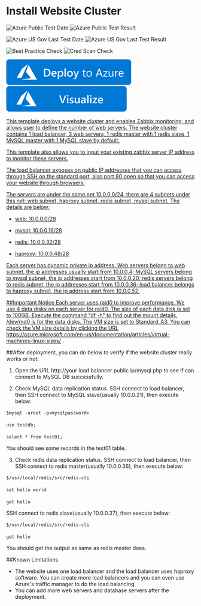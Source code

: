 # Install Website Cluster

![Azure Public Test Date](https://azurequickstartsservice.blob.core.windows.net/badges/website-cluster-centos/PublicLastTestDate.svg)
![Azure Public Test Result](https://azurequickstartsservice.blob.core.windows.net/badges/website-cluster-centos/PublicDeployment.svg)

![Azure US Gov Last Test Date](https://azurequickstartsservice.blob.core.windows.net/badges/website-cluster-centos/FairfaxLastTestDate.svg)
![Azure US Gov Last Test Result](https://azurequickstartsservice.blob.core.windows.net/badges/website-cluster-centos/FairfaxDeployment.svg)

![Best Practice Check](https://azurequickstartsservice.blob.core.windows.net/badges/website-cluster-centos/BestPracticeResult.svg)
![Cred Scan Check](https://azurequickstartsservice.blob.core.windows.net/badges/website-cluster-centos/CredScanResult.svg)

[![Deploy To Azure](https://raw.githubusercontent.com/Azure/azure-quickstart-templates/master/1-CONTRIBUTION-GUIDE/images/deploytoazure.svg?sanitize=true)](https://portal.azure.com/#create/Microsoft.Template/uri/https%3A%2F%2Fraw.githubusercontent.com%2FAzure%2Fazure-quickstart-templates%2Fmaster%2Fwebsite-cluster-centos%2Fazuredeploy.json)  [![Visualize](https://raw.githubusercontent.com/Azure/azure-quickstart-templates/master/1-CONTRIBUTION-GUIDE/images/visualizebutton.svg?sanitize=true)](http://armviz.io/#/?load=https%3A%2F%2Fraw.githubusercontent.com%2FAzure%2Fazure-quickstart-templates%2Fmaster%2Fwebsite-cluster-centos%2Fazuredeploy.json)
    

<a href="
http://armviz.io/#/?load=https%3A%2F%2Fraw.githubusercontent.com%2FAzure%2Fazure-quickstart-templates%2Fmaster%2Fwebsite-cluster-centos%2Fazuredeploy.json" target="_blank">

This template deploys a website cluster and enables Zabbix monitoring, and allows user to define the number of web servers. The website cluster contains 1 load balancer, 3 web servers, 1 redis master with 1 redis slave, 1 MySQL master with 1 MySQL slave by default.

This template also allows you to input your existing zabbix server IP address to monitor these servers.

The load balancer exposes on public IP addresses that you can access through SSH on the standard port, also port 80 open so that you can access your website through browsers.

The servers are under the same net 10.0.0.0/24, there are 4 subnets under this net: web subnet, haproxy subnet, redis subnet, mysql subnet. The details are below:

- web: 10.0.0.0/28

- mysql: 10.0.0.16/28

- redis: 10.0.0.32/28

- haproxy: 10.0.0.48/28

Each server has dynamic private ip address. Web servers belong to web subnet, the ip addresses usually start from 10.0.0.4; MySQL servers belong to mysql subnet, the ip addresses start from 10.0.0.20; redis servers belong to redis subnet, the ip addresses start from 10.0.0.36; load balancer belongs to haproxy subnet, the ip address start from 10.0.0.52.

##Important Notice
Each server uses raid0 to improve performance. We use 4 data disks on each server for raid0. The size of each data disk is set to 100GB. Execute the command "df -h" to find out the mount details, /dev/md0 is for the data disks. The VM size is set to Standard_A3. You can check the VM size details by clicking the URL https://azure.microsoft.com/en-us/documentation/articles/virtual-machines-linux-sizes/ .

##After deployment, you can do below to verify if the website cluster really works or not:

1. Open the URL http://your load balancer public ip/mysql.php to see if can connect to MySQL DB successfully.

2. Check MySQL data replication status. SSH connect to load balancer, then SSH connect to MySQL slave(usually 10.0.0.21), then execute below:
  ```
  $mysql -uroot -p<mysqlpassword>

  use testdb;

  select * from test01;
  ```

  You should see some records in the test01 table.

  
3. Check redis data replication status. SSH connect to load balancer, then SSH connect to redis master(usually 10.0.0.36), then execute below:
  ```
  $/usr/local/redis/src/redis-cli

  set hello world

  get hello
  ```

  SSH connect to redis slave(usually 10.0.0.37), then execute below:
  ```
  $/usr/local/redis/src/redis-cli

  get hello
  ```
  
  You should get the output as same as redis master does.

##Known Limitations
- The website uses one load balancer and the load balancer uses haproxy software. You can create more load balancers and you can even use Azure's traffic manager to do the load balancing.
- You can add more web servers and database servers after the deployment.


